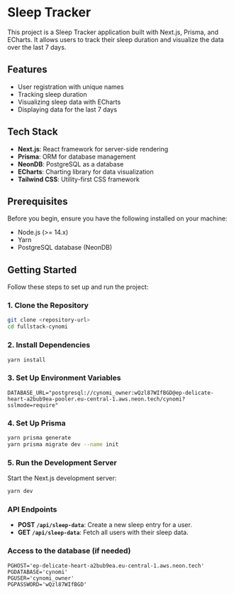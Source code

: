 # Sleep Tracker

This project is a Sleep Tracker application built with Next.js, Prisma, and ECharts. It allows users to track their sleep duration and visualize the data over the last 7 days.

## Features

- User registration with unique names
- Tracking sleep duration
- Visualizing sleep data with ECharts
- Displaying data for the last 7 days

## Tech Stack

- **Next.js**: React framework for server-side rendering
- **Prisma**: ORM for database management
- **NeonDB**: PostgreSQL as a database
- **ECharts**: Charting library for data visualization
- **Tailwind CSS**: Utility-first CSS framework

## Prerequisites

Before you begin, ensure you have the following installed on your machine:

- Node.js (>= 14.x)
- Yarn
- PostgreSQL database (NeonDB)

## Getting Started

Follow these steps to set up and run the project:

### 1. Clone the Repository

```bash
git clone <repository-url>
cd fullstack-cynomi
```

### 2. Install Dependencies

```bash
yarn install
```

### 3. Set Up Environment Variables
```dotenv
DATABASE_URL="postgresql://cynomi_owner:wQzl87WIfBGD@ep-delicate-heart-a2bub9ea-pooler.eu-central-1.aws.neon.tech/cynomi?sslmode=require"
```

### 4. Set Up Prisma

```bash
yarn prisma generate
yarn prisma migrate dev --name init
```

### 5. Run the Development Server
Start the Next.js development server:
```bash
yarn dev
```

### API Endpoints
- **POST `/api/sleep-data`**: Create a new sleep entry for a user.
- **GET `/api/sleep-data`**: Fetch all users with their sleep data.

### Access to the database (if needed)
```dotenv
PGHOST='ep-delicate-heart-a2bub9ea.eu-central-1.aws.neon.tech'
PGDATABASE='cynomi'
PGUSER='cynomi_owner'
PGPASSWORD='wQzl87WIfBGD'
```
